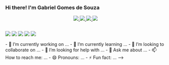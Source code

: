 ### Hi there! I'm Gabriel Gomes de Souza

<div align="center">

<!--
https://github.community/t/support-theme-context-for-images-in-light-vs-dark-mode/147981/84
-->
<a href="https://github.com/Gabsxk/github-stats#gh-dark-mode-only">
<img src="https://github.com/Gabsxk/github-stats/blob/master/generated/overview.svg#gh-dark-mode-only" />
<img src="https://github.com/Gabsxk/github-stats/blob/master/generated/languages.svg#gh-dark-mode-only" />
</a>
<a href="https://github.com/Gabsxk/github-stats#gh-light-mode-only">
<img src="https://github.com/Gabsxk/github-stats/blob/master/generated/overview.svg#gh-dark-mode-only#gh-light-mode-only" />
<img src="https://github.com/Gabsxk/github-stats/blob/master/generated/languages.svg#gh-dark-mode-only#gh-light-mode-only" />
</a>

</div>

  ##

<div> 

<a href="https://www.instagram.com/vitmaffei_/" target="_blank"><img src="https://img.shields.io/badge/-Instagram-%23E4405F?style=for-the-badge&logo=instagram&logoColor=white" target="_blank"></a>
 	<a href="https://twitter.com/VitoriaMaffei" target="_blank"><img src="https://img.shields.io/badge/Twitch-9146FF?style=for-the-badge&logo=twitch&logoColor=white" target="_blank"></a>
  <a href="https://discord.com/channels/735866807507877910/735866808107663402" target="_blank"><img src="https://img.shields.io/badge/Discord-7289DA?style=for-the-badge&logo=discord&logoColor=white" target="_blank"></a> 
  <a href = "mailto:vizs.contato@gmail.com"><img src="https://img.shields.io/badge/-Gmail-%23333?style=for-the-badge&logo=gmail&logoColor=white" target="_blank"></a>
  <a href="https://www.linkedin.com/in/vit%C3%B3ria-gabriella-maffei-a30a11134/" target="_blank"><img src="https://img.shields.io/badge/-LinkedIn-%230077B5?style=for-the-badge&logo=linkedin&logoColor=white" target="_blank"></a> 

</div>
- 🔭 I’m currently working on ...
- 🌱 I’m currently learning ...
- 👯 I’m looking to collaborate on ...
- 🤔 I’m looking for help with ...
- 💬 Ask me about ...
- 📫 How to reach me: ...
- 😄 Pronouns: ...
- ⚡ Fun fact: ...
-->
